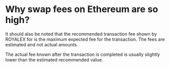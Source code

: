 # Why swap fees on Ethereum are so high?

It should also be noted that the recommended transaction fee shown by ROYALEX for is the maximum expected fee for the transaction. The fees are estimated and not actual amounts.

The actual fee known after the transaction is completed is usually slightly lower than the estimated recommended value.
